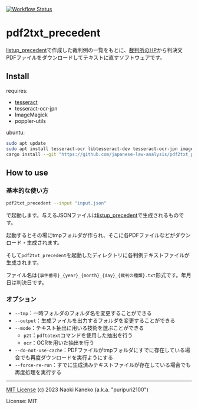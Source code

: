 [![Workflow Status](https://github.com/japanese-law-analysis/pdf2txt_precedent/workflows/Rust%20CI/badge.svg)](https://github.com/japanese-law-analysis/pdf2txt_precedent/actions?query=workflow%3A%22Rust%2BCI%22)

# pdf2txt_precedent

[listup_precedent](https://github.com/japanese-law-analysis/listup_precedent)で作成した裁判例の一覧をもとに、[裁判所のHP](https://www.courts.go.jp)から判決文PDFファイルをダウンロードしてテキストに直すソフトウェアです。

## Install
requires:
- [tesseract](https://github.com/tesseract-ocr/tesseract)
- tesseract-ocr-jpn
- ImageMagick
- poppler-utils

ubuntu:
```sh
sudo apt update
sudo apt install tesseract-ocr libtesseract-dev tesseract-ocr-jpn imagemagick poppler-utils
cargo install --git "https://github.com/japanese-law-analysis/pdf2txt_precedent.git"
```

## How to use

### 基本的な使い方

```sh
pdf2txt_precedent --input "input.json"
```

で起動します。与えるJSONファイルは[listup_precedent](https://github.com/japanese-law-analysis/listup_precedent)で生成されるものです。

起動するとその場にtmpフォルダが作られ、そこに各PDFファイルなどがダウンロード・生成されます。

そして`pdf2txt_precedent`を起動したディレクトリに各判例テキストファイルが生成されます。

ファイル名は`{事件番号}_{year}_{month}_{day}_{裁判の種類}.txt`形式です。年月日は判決日です。

### オプション

- `--tmp`：一時フォルダのフォルダ名を変更することができる
- `--output`：生成ファイルを出力するフォルダを変更することができる
- `--mode`：テキスト抽出に用いる技術を選ぶことができる
  - `p2t`：`pdftotext`コマンドを使用した抽出を行う
  - `ocr`：OCRを用いた抽出を行う
- `--do-not-use-cache`：PDFファイルがtmpフォルダにすでに存在している場合でも再度ダウンロードを実行ようにする
- `--force-re-run`：すでに生成済みテキストファイルが存在している場合でも再度処理を実行する

---
[MIT License](https://github.com/japanese-law-analysis/pdf2txt_precedent/blob/master/LICENSE)
(c) 2023 Naoki Kaneko (a.k.a. "puripuri2100")


License: MIT

